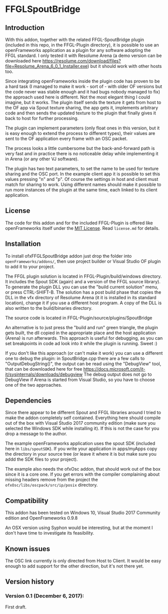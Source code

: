 FFGLSpoutBridge
=====================================

Introduction
------------
With this addon, together with the related FFGL-SpoutBridge plugin (included in this repo, in the FFGL-Plugin directory), it is possible to use an openFrameworks application as a plugin for any software adopting the FFGL standard. I only tested it with Resolume Arena (a demo version can be downloaded here https://resolume.com/download/files?file=Resolume_Arena_6_0_1_Installer.exe) but it should work with other hosts too.

Since integrating openFrameworks inside the plugin code has proven to be a hard task (I managed to make it work - sort of - with older OF versions but the code never was stable enough and it had bugs nobody managed to fix) the approach used here is different. Not the most elegant thing I could imagine, but it works. The plugin itself sends the texture it gets from host to the OF app via Spout texture sharing, the app gets it, implements arbitrary code and then sends the updated texture to the plugin that finally gives it back to host for further processing.

The plugin can implement parameters (only float ones in this version, but it is easy enough to extend the process to different types), their values are sent to the OF application every frame with an OSC packet.

The process looks a little cumbersome but the back-and-forward path is very fast and in practice there is no noticeable delay while implementing it in Arena (or any other VJ software).

The plugin has two text parameters, to set the name to be used for texture sharing and the OSC port. In the example client app it is possible to set this values pressing "n" and "p". Of course the settings in host and client must match for sharing to work. Using different names should make it possible to run more instances of the plugin at the same time, each linked to its client application.

License
-------
The code for this addon and for the included FFGL-Plugin is offered like openFrameworks itself under the [MIT License](https://en.wikipedia.org/wiki/MIT_License). Read `license.md` for details.

Installation
------------
To install ofxFFGLSpoutBridge addon just drop the folder into `openFrameworks/addons/`, then use project builder or Visual Studio OF plugin to add it to your project.

The FFGL plugin solution is located in FFGL-Plugin/build/windows directory. It includes the Spout SDK (again) and a version of the FFGL source library). To generate the plugin DLL you can use the "build current solution" menu, or press CTRL-SHIFT-B. The solution has a post build phase that copies the DLL in the vfx directory of Resolume Arena (it it is installed in its standard location), change it if you use a different host program. A copy of the DLL is also written to the build/binaries directory.

The source code is located in FFGL-Plugin/source/plugins/SpoutBridge

An alternative is to just press the "build and run" green triangle, the plugin gets built, the dll copied in the appropriate place and the host application (Arena) is run afterwards. This approach is useful for debugging, as you can set breakpoints in code ad look into it while the plugin is running. Sweet :)

If you don't like this approach (or can't make it work) you can use a different one to debug the plugin: in SpoutBridge.cpp there are a few calls to "OutputDebugString()", the output can be read using the "DebugView" tool, that can be downloaded here for free https://docs.microsoft.com/it-it/sysinternals/downloads/debugview
The debug output does not go to DebugView if Arena is started from Visual Studio, so you have to choose one of the two approaches.

Dependencies
------------
Since there appear to be different Spout and FFGL libraries around I tried to make the addon completely self contained. Everything here should compile out of the box with Visual Studio 2017 community edition (make sure you selected the Windows SDK while installing it). If this is not the case for you drop a message to the author.

The example openFrameworks application uses the spout SDK (included here in `libs/spoutSDK`). If you write your application in apps/myApps copy the directory in your source tree (or leave it where it is but make sure you addd the SDK files to your project).

The example also needs the ofxOsc addon, that should work out of the box since it is a core one. If you get errors with the compiler complaining about missing headers remove from the project the `ofxOsc/libs/oscpack/src/ip/posix` directory.

Compatibility
------------
This addon has been tested on Windows 10, Visual Studio 2017 Community edition and OpenFrameworks 0.9.8

An OSX version using Syphon would be interesting, but at the moment I don't have time to investigate its feasibility.

Known issues
------------
The OSC link currently is only directed from Host to Client. It would be easy enough to add support for the other direction, but it's not there yet.

Version history
------------

### Version 0.1 (December 6, 2017):
First draft.


